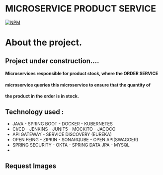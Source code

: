 # MICROSERVICE  PRODUCT SERVICE

[![NPM](https://img.shields.io/npm/l/react)](https://github.com/JoelMaciel/Product-Catalog/blob/readm/LICENCE)

# About the project.

## Project under construction....

#### Microservices responsible for product stock, where the ORDER SERVICE 
#### microservice queries this microservice to ensure that the quantity of 
#### the product in the order is in stock.

## Technology used :
-  JAVA - SPRING BOOT - DOCKER - KUBERNETES
-  CI/CD - JENKINS - JUNIT5 - MOCKITO - JACOCO
-  API GATEWAY - SERVICE DISCOVERY (EUREKA)
-  OPEN FEING - ZIPKIN - SONARQUBE - OPEN API(SWAGGER)
-  SPRING SECURITY - OKTA - SPRING DATA JPA - MYSQL
-
## Request Images
